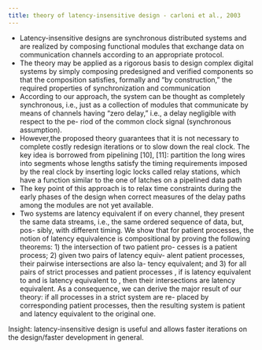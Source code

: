 ```yaml
---
title: theory of latency-insensitive design - carloni et al., 2003
---
```

- Latency-insensitive designs are synchronous distributed systems and are realized by composing functional modules that exchange data on communication channels according to an appropriate protocol.
- The theory may be applied as a rigorous basis to design complex digital systems by simply composing predesigned and verified components so that the composition satisfies, formally and “by construction,” the required properties of synchronization and communication
- According to our approach, the system can be thought as completely synchronous, i.e., just as a collection of modules that communicate by means of channels having “zero delay,” i.e., a delay negligible with respect to the pe- riod of the common clock signal (synchronous assumption).
- However,the proposed theory guarantees that it is not necessary to complete costly redesign iterations or to slow down the real clock. The key idea is borrowed from pipelining [10], [11]: partition the long wires into segments whose lengths satisfy the timing requirements imposed by the real clock by inserting logic locks called relay stations, which have a function similar to the one of latches on a pipelined data path
- The key point of this approach is to relax time constraints during the early phases of the design when correct measures of the delay paths among the modules are not yet available.
- Two systems are latency equivalent if on every channel, they present the same data streams, i.e., the same ordered sequence of data, but, pos- sibly, with different timing. We show that for patient processes, the notion of latency equivalence is compositional by proving the following theorems: 1) the intersection of two patient pro- cesses is a patient process; 2) given two pairs of latency equiv- alent patient processes, their pairwise intersections are also la- tency equivalent; and 3) for all pairs of strict processes and patient processes , if is latency equivalent to and is latency equivalent to , then their intersections are latency equivalent. As a consequence, we can derive the major result of our theory: if all processes in a strict system are re- placed by corresponding patient processes, then the resulting system is patient and latency equivalent to the original one. 

Insight: latency-insensitive design is useful and allows faster iterations on 
the design/faster development in general.
